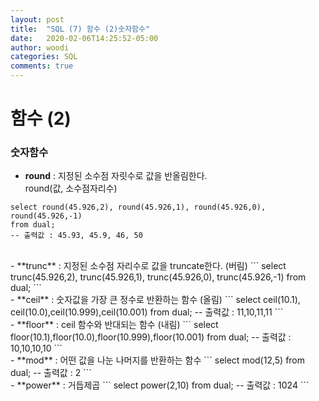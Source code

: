 ```yaml
---
layout: post
title:  "SQL (7) 함수 (2)숫자함수"
date:   2020-02-06T14:25:52-05:00
author: woodi
categories: SQL
comments: true
---
```

# 함수 (2)

### 숫자함수
- **round** : 지정된 소수점 자릿수로 값을 반올림한다.<br/>round(값, 소수점자리수)
```
select round(45.926,2), round(45.926,1), round(45.926,0), round(45.926,-1)
from dual;
-- 출력값 : 45.93, 45.9, 46, 50
```
<br/>
- **trunc** : 지정된 소수점 자리수로 값을 truncate한다. (버림)
```
select trunc(45.926,2), trunc(45.926,1), trunc(45.926,0), trunc(45.926,-1)
from dual;
```
<br/>
- **ceil** : 숫자값을 가장 큰 정수로 반환하는 함수 (올림)
```
select ceil(10.1), ceil(10.0),ceil(10.999),ceil(10.001)
from dual;
-- 출력값 : 11,10,11,11
```
<br/>
- **floor** : ceil 함수와 반대되는 함수 (내림)
```
select floor(10.1),floor(10.0),floor(10.999),floor(10.001)
from dual;
-- 출력값 : 10,10,10,10
```
<br/>
- **mod** : 어떤 값을 나눈 나머지를 반환하는 함수
```
select mod(12,5)
from dual;
-- 출력값 : 2
```
<br/>
- **power** : 거듭제곱
```
select power(2,10)
from dual;
-- 출력값 : 1024
```